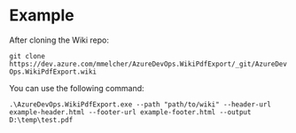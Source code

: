 # Example

After cloning the Wiki repo:

`git clone https://dev.azure.com/mmelcher/AzureDevOps.WikiPdfExport/_git/AzureDevOps.WikiPdfExport.wiki`

You can use the following command:

`.\AzureDevOps.WikiPdfExport.exe --path "path/to/wiki" --header-url example-header.html --footer-url example-footer.html --output D:\temp\test.pdf`
